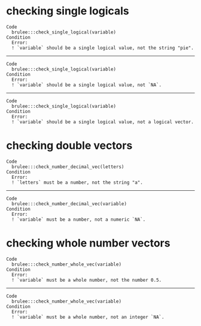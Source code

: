 # checking single logicals

    Code
      brulee:::check_single_logical(variable)
    Condition
      Error:
      ! `variable` should be a single logical value, not the string "pie".

---

    Code
      brulee:::check_single_logical(variable)
    Condition
      Error:
      ! `variable` should be a single logical value, not `NA`.

---

    Code
      brulee:::check_single_logical(variable)
    Condition
      Error:
      ! `variable` should be a single logical value, not a logical vector.

# checking double vectors

    Code
      brulee:::check_number_decimal_vec(letters)
    Condition
      Error:
      ! `letters` must be a number, not the string "a".

---

    Code
      brulee:::check_number_decimal_vec(variable)
    Condition
      Error:
      ! `variable` must be a number, not a numeric `NA`.

# checking whole number vectors

    Code
      brulee:::check_number_whole_vec(variable)
    Condition
      Error:
      ! `variable` must be a whole number, not the number 0.5.

---

    Code
      brulee:::check_number_whole_vec(variable)
    Condition
      Error:
      ! `variable` must be a whole number, not an integer `NA`.


